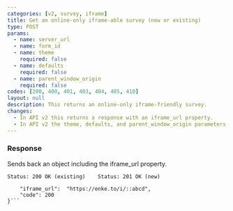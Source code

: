 ```yaml
---
categories: [v2, survey, iframe]
title: Get an online-only iframe-able survey (new or existing)
type: POST
params: 
  - name: server_url 
  - name: form_id
  - name: theme
    required: false
  - name: defaults
    required: false
  - name: parent_window_origin
    required: false
codes: [200, 400, 401, 403, 404, 405, 410]
layout: null
description: This returns an online-only iframe-friendly survey.
changes:
  - In API v2 this returns a response with an iframe_url property.
  - In API v2 the theme, defaults, and parent_window_origin parameters were added.
---
```


### Response

Sends back an object including the iframe_url property.

```Status: 200 OK (existing)    Status: 201 OK (new)```
```{
    "iframe_url":  "https://enke.to/i/::abcd",
    "code": 200
}```

